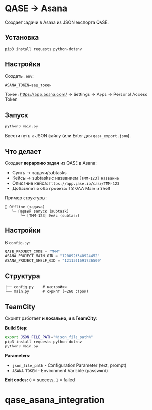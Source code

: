 # QASE → Asana

Создает задачи в Asana из JSON экспорта QASE.

## Установка

```bash
pip3 install requests python-dotenv
```

## Настройка

Создать `.env`:
```
ASANA_TOKEN=ваш_токен
```

Токен: https://app.asana.com/ → Settings → Apps → Personal Access Token

## Запуск

```bash
python3 main.py
```

Ввести путь к JSON файлу (или Enter для `qase_export.json`).

## Что делает

Создает **иерархию задач** из QASE в Asana:
- Суиты → задачи/subtasks
- Кейсы → subtasks с названием `[TMM-123] Название`
- Описание кейса: `https://app.qase.io/case/TMM-123`
- Добавляет в оба проекта: TS QAA Main и Shelf

Пример структуры:
```
📁 Offline (задача)
   └─ Первый запуск (subtask)
       └─ [TMM-123] Кейс (subtask)
```

## Настройки

В `config.py`:

```python
QASE_PROJECT_CODE = "TMM"
ASANA_PROJECT_MAIN_GID = "1200923340924452"
ASANA_PROJECT_SHELF_GID = "1211301691736509"
```

## Структура

```
├── config.py    # настройки
└── main.py      # скрипт (~260 строк)
```

## TeamCity

Скрипт работает **и локально, и в TeamCity**:

**Build Step:**
```bash
export JSON_FILE_PATH="%json_file_path%"
pip3 install requests python-dotenv
python3 main.py
```

**Parameters:**
- `json_file_path` - Configuration Parameter (text, prompt)
- `ASANA_TOKEN` - Environment Variable (password)

**Exit codes:** `0` = success, `1` = failed

# qase_asana_integration

